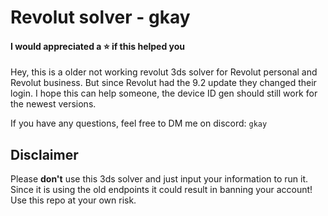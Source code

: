 # Revolut solver - gkay

#### I would appreciated a :star: if this helped you

Hey, this is a older not working revolut 3ds solver for Revolut personal and Revolut business. But since Revolut had the 9.2 update they changed their login. I hope this can help someone, the device ID gen should still work for the newest versions.

If you have any questions, feel free to DM me on discord: `gkay`

## Disclaimer
Please **don't** use this 3ds solver and just input your information to run it. Since it is using the old endpoints it could result in banning your account! Use this repo at your own risk.
